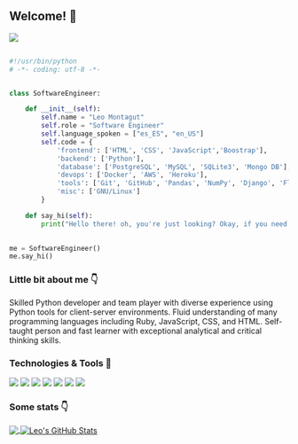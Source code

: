 ## Welcome! 👋
![](https://komarev.com/ghpvc/?username=LeoMontagut&label=Visitors)
```python

#!/usr/bin/python
# -*- coding: utf-8 -*-


class SoftwareEngineer:

    def __init__(self):
        self.name = "Leo Montagut"
        self.role = "Software Engineer"
        self.language_spoken = ["es_ES", "en_US"]
        self.code = {
            'frontend': ['HTML', 'CSS', 'JavaScript','Boostrap'],
            'backend': ['Python'],
            'database': ['PostgreSQL', 'MySQL', 'SQLite3', 'Mongo DB'],
            'devops': ['Docker', 'AWS', 'Heroku'],
            'tools': ['Git', 'GitHub', 'Pandas', 'NumPy', 'Django', 'Flask'],
            'misc': ['GNU/Linux']
        }

    def say_hi(self):
        print("Hello there! oh, you're just looking? Okay, if you need anything let me know.")
        

me = SoftwareEngineer()
me.say_hi()

```

### Little bit about me 👇

Skilled Python developer and team player with diverse experience using Python tools for client-server
environments. Fluid understanding of many programming languages including Ruby, JavaScript, CSS, and
HTML. Self-taught person and fast learner with exceptional analytical and critical thinking skills.

### Technologies & Tools 🔧
![](https://img.shields.io/badge/OS-Linux-informational?style=flat&logo=linux&logoColor=white&color=2b57bc)
![](https://img.shields.io/badge/Editor-VS_Code-informational?style=flat&logo=visual-studio-code&logoColor=white&color=2b57bc)
![](https://img.shields.io/badge/Code-Python-informational?style=flat&logo=python&logoColor=white&color=2b57bc)
![](https://img.shields.io/badge/Shell-Bash-informational?style=flat&logo=gnu-bash&logoColor=white&color=2b57bc)
![](https://img.shields.io/badge/Tools-PostgreSQL-informational?style=flat&logo=postgresql&logoColor=white&color=2b57bc)
![](https://img.shields.io/badge/Tools-Docker-informational?style=flat&logo=docker&logoColor=white&color=2b57bc)
![](https://img.shields.io/badge/Tools-Kubernetes-informational?style=flat&logo=kubernetes&logoColor=white&color=2b57bc)

### Some stats 👇
<a href="https://github.com/LeoMontagut/LeoMontagut">
  <img align="center" src="https://github-readme-stats.vercel.app/api/top-langs/?username=LeoMontagut&hide=java,html,tex&title_color=ffffff&text_color=0074bf&icon_color=0074bf&bg_color=1d1f21&langs_count=3" />
</a>
<a href="https://github.com/LeoMontagut/LeoMontagut">
  <img align="center" src="https://github-readme-stats.vercel.app/api?username=LeoMontagut&show_icons=true&line_height=27&count_private=true&title_color=ffffff&text_color=0074bf&icon_color=2bbc8a&bg_color=1d1f21" alt="Leo's GitHub Stats" />
</a>

